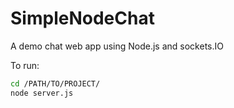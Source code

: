 SimpleNodeChat
==============

A demo chat web app using Node.js and sockets.IO

To run:
```bash
cd /PATH/TO/PROJECT/
node server.js
```
